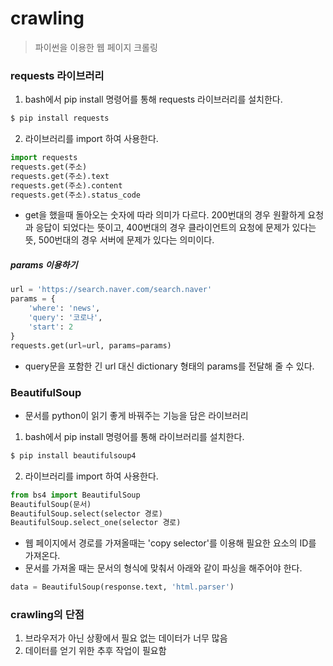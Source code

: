 # crawling

> 파이썬을 이용한 웹 페이지 크롤링



### requests 라이브러리

1. bash에서 pip install 명령어를 통해 requests 라이브러리를 설치한다.

```bash
$ pip install requests
```

2. 라이브러리를 import 하여 사용한다.

```python 
import requests
requests.get(주소)
requests.get(주소).text
requests.get(주소).content
requests.get(주소).status_code
```

- get을 했을때 돌아오는 숫자에 따라 의미가 다르다. 200번대의 경우 원활하게 요청과 응답이 되었다는 뜻이고, 400번대의 경우 클라이언트의 요청에 문제가 있다는 뜻, 500번대의 경우 서버에 문제가 있다는 의미이다.

##### params 이용하기

```python
url = 'https://search.naver.com/search.naver'
params = {
    'where': 'news',
    'query': '코로나',
    'start': 2
}
requests.get(url=url, params=params)
```

- query문을 포함한 긴 url 대신 dictionary 형태의 params를 전달해 줄 수 있다.



### BeautifulSoup

- 문서를 python이 읽기 좋게 바꿔주는 기능을 담은 라이브러리

1. bash에서 pip install 명령어를 통해  라이브러리를 설치한다.

```bash
$ pip install beautifulsoup4
```

2. 라이브러리를 import 하여 사용한다.

```python
from bs4 import BeautifulSoup
BeautifulSoup(문서)
BeautifulSoup.select(selector 경로)
BeautifulSoup.select_one(selector 경로)
```

- 웹 페이지에서 경로를 가져올때는 'copy selector'를 이용해 필요한 요소의 ID를 가져온다.
- 문서를 가져올 때는 문서의 형식에 맞춰서 아래와 같이 파싱을 해주어야 한다.

```python
data = BeautifulSoup(response.text, 'html.parser')
```



### crawling의 단점

1. 브라우저가 아닌 상황에서 필요 없는 데이터가 너무 많음
2. 데이터를 얻기 위한 추후 작업이 필요함

